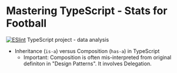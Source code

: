 # Mastering TypeScript - Stats for Football
[![ESlint](https://github.com/pieteradejong/typescript-stats/actions/workflows/ci.yml/badge.svg?branch=main)](https://github.com/pieteradejong/typescript-stats/actions/workflows/ci.yml)
TypeScript project - data analysis

* Inheritance (`is-a`) versus Composition (`has-a`) in TypeScript
  * Important: Composition is often mis-interpreted from original definiton in "Design Patterns". It involves Delegation.



